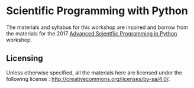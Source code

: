 
# Scientific Programming with Python

The materials and syllabus for this workshop are inspired
and borrow from the materials for the 2017
[Advanced Scientfiic Programming in Python](https://python.g-node.org/wiki/)
workshop.

## Licensing

Unless otherwise specified,
all the materials here are licensed
under the following license : <http://creativecommons.org/licenses/by-sa/4.0/>.

